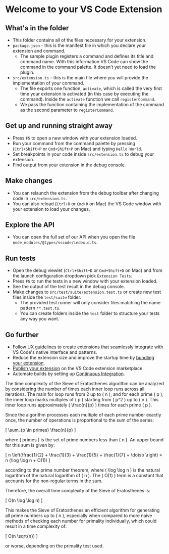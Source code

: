 # Welcome to your VS Code Extension

## What's in the folder

* This folder contains all of the files necessary for your extension.
* `package.json` - this is the manifest file in which you declare your extension and command.
  * The sample plugin registers a command and defines its title and command name. With this information VS Code can show the command in the command palette. It doesn’t yet need to load the plugin.
* `src/extension.ts` - this is the main file where you will provide the implementation of your command.
  * The file exports one function, `activate`, which is called the very first time your extension is activated (in this case by executing the command). Inside the `activate` function we call `registerCommand`.
  * We pass the function containing the implementation of the command as the second parameter to `registerCommand`.

## Get up and running straight away

* Press `F5` to open a new window with your extension loaded.
* Run your command from the command palette by pressing (`Ctrl+Shift+P` or `Cmd+Shift+P` on Mac) and typing `Hello World`.
* Set breakpoints in your code inside `src/extension.ts` to debug your extension.
* Find output from your extension in the debug console.

## Make changes

* You can relaunch the extension from the debug toolbar after changing code in `src/extension.ts`.
* You can also reload (`Ctrl+R` or `Cmd+R` on Mac) the VS Code window with your extension to load your changes.

## Explore the API

* You can open the full set of our API when you open the file `node_modules/@types/vscode/index.d.ts`.

## Run tests

* Open the debug viewlet (`Ctrl+Shift+D` or `Cmd+Shift+D` on Mac) and from the launch configuration dropdown pick `Extension Tests`.
* Press `F5` to run the tests in a new window with your extension loaded.
* See the output of the test result in the debug console.
* Make changes to `src/test/suite/extension.test.ts` or create new test files inside the `test/suite` folder.
  * The provided test runner will only consider files matching the name pattern `**.test.ts`.
  * You can create folders inside the `test` folder to structure your tests any way you want.

## Go further

* [Follow UX guidelines](https://code.visualstudio.com/api/ux-guidelines/overview) to create extensions that seamlessly integrate with VS Code's native interface and patterns.
 * Reduce the extension size and improve the startup time by [bundling your extension](https://code.visualstudio.com/api/working-with-extensions/bundling-extension).
 * [Publish your extension](https://code.visualstudio.com/api/working-with-extensions/publishing-extension) on the VS Code extension marketplace.
 * Automate builds by setting up [Continuous Integration](https://code.visualstudio.com/api/working-with-extensions/continuous-integration).


The time complexity of the Sieve of Eratosthenes algorithm can be analyzed by considering the number of times each inner loop runs across all iterations. The main for loop runs from 2 up to \( n \), and for each prime \( p \), the inner loop marks multiples of \( p \) starting from \( p^2 \) up to \( n \). This inner loop runs approximately \( \frac{n}{p} \) times for each prime \( p \).

Since the algorithm processes each multiple of each prime number exactly once, the number of operations is proportional to the sum of the series:

\[
\sum_{p \in primes} \frac{n}{p}
\]

where \( primes \) is the set of prime numbers less than \( n \). An upper bound for this sum is given by:

\[
n \left(\frac{1}{2} + \frac{1}{3} + \frac{1}{5} + \frac{1}{7} + \dotsb \right) = n (\log \log n + O(1)) 
\]

according to the prime number theorem, where \( \log \log n \) is the natural logarithm of the natural logarithm of \( n \). The \( O(1) \) term is a constant that accounts for the non-regular terms in the sum.

Therefore, the overall time complexity of the Sieve of Eratosthenes is:

\[
O(n \log \log n)
\]

This makes the Sieve of Eratosthenes an efficient algorithm for generating all prime numbers up to \( n \), especially when compared to more naive methods of checking each number for primality individually, which could result in a time complexity of:

\[
O(n \sqrt{n})
\]

or worse, depending on the primality test used.